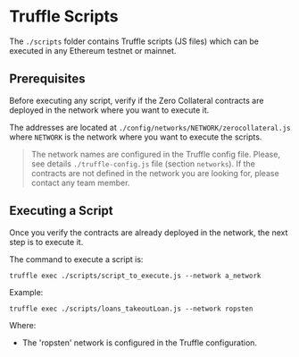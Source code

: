 # Truffle Scripts

The ```./scripts``` folder contains Truffle scripts (JS files) which can be executed in any Ethereum testnet or mainnet.

## Prerequisites

Before executing any script, verify if the Zero Collateral contracts are deployed in the network where you want to execute it.

The addresses are located at ```./config/networks/NETWORK/zerocollateral.js``` where ```NETWORK``` is the network where you want to execute the scripts.

> The network names are configured in the Truffle config file. Please, see details ```./truffle-config.js``` file (section ```networks```).
> If the contracts are not defined in the network you are looking for, please contact any team member.

## Executing a Script

Once you verify the contracts are already deployed in the network, the next step is to execute it.

The command to execute a script is:

```truffle exec ./scripts/script_to_execute.js --network a_network```

Example:

```truffle exec ./scripts/loans_takeoutLoan.js --network ropsten```

Where:

- The 'ropsten' network is configured in the Truffle configuration.
